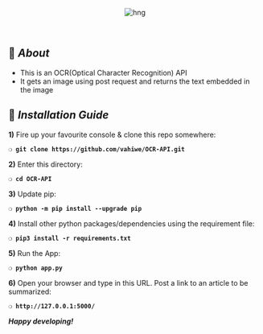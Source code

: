 <div align="center">

![hng](https://res.cloudinary.com/iambeejayayo/image/upload/v1554240066/brand-logo.png)

<br>

</div>

## :page_with_curl: _About_
- This is an OCR(Optical Character Recognition) API 
- It gets an image using post request and returns the text embedded in the image

## :page_with_curl: _Installation Guide_

**1)** Fire up your favourite console & clone this repo somewhere:

__`❍ git clone https://github.com/vahiwe/OCR-API.git`__

**2)** Enter this directory:

__`❍ cd OCR-API`__

**3)** Update pip:

__`❍ python -m pip install --upgrade pip`__

**4)** Install other python packages/dependencies using the requirement file:

__`❍ pip3 install -r requirements.txt`__

**5)** Run the App:

__`❍ python app.py`__

**6)** Open your browser and type in this URL. Post a link to an article to be summarized:

__`❍ http://127.0.0.1:5000/`__

__*Happy developing!*__

